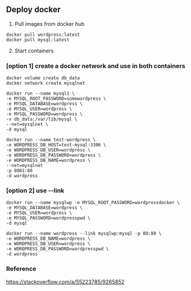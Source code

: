 ## Deploy docker
1. Pull images from docker hub  
```
docker pull wordpress:latest
docker pull mysql:latest
```

2. Start containers  
### [option 1] create a docker network and use in both containers
```
docker volume create db_data
docker network create mysqlnet

docker run --name mysql1 \
-e MYSQL_ROOT_PASSWORD=somewordpress \
-e MYSQL_DATABASE=wordpress \
-e MYSQL_USER=wordpress \
-e MYSQL_PASSWORD=wordpress \
-v db_data:/var/lib/mysql \
--net=mysqlnet \
-d mysql

docker run --name test-wordpress \
-e WORDPRESS_DB_HOST=test-mysql:3306 \
-e WORDPRESS_DB_USER=wordpress \
-e WORDPRESS_DB_PASSWORD=wordpress \
-e WORDPRESS_DB_NAME=wordpress \
--net=mysqlnet 
-p 8081:80 
-d wordpress
```

### [option 2] use --link
```
docker run --name mysqlwp -e MYSQL_ROOT_PASSWORD=wordpressdocker \
-e MYSQL_DATABASE=wordpress \
-e MYSQL_USER=wordpress \
-e MYSQL_PASSWORD=wordpresspwd \
-d mysql

docker run --name wordpress --link mysqlwp:mysql -p 80:80 \
-e WORDPRESS_DB_NAME=wordpress \
-e WORDPRESS_DB_USER=wordpress \
-e WORDPRESS_DB_PASSWORD=wordpresspwd \
-d wordpress
```

### Reference
https://stackoverflow.com/a/55223785/9265852
